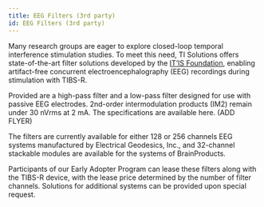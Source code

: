 ```yaml
---
title: EEG Filters (3rd party)
id: EEG Filters (3rd party)
---
```


Many research groups are eager to explore closed-loop temporal interference stimulation studies. To meet this need, TI Solutions offers state-of-the-art filter solutions developed by the [IT’IS Foundation](https://www.itis.swiss/), enabling artifact-free concurrent electroencephalography (EEG) recordings during stimulation with TIBS-R.

Provided are a high-pass filter and a low-pass filter designed for use with passive EEG electrodes. 2nd-order intermodulation products (IM2) remain under 30 nVrms at 2 mA. The specifications are available here. (ADD FLYER)

The filters are currently available for either 128 or 256 channels EEG systems manufactured by Electrical Geodesics, Inc., and 32-channel stackable modules are available for the systems of BrainProducts.

Participants of our Early Adopter Program can lease these filters along with the TIBS-R device, with the lease price determined by the number of filter channels. Solutions for additional systems can be provided upon special request.
